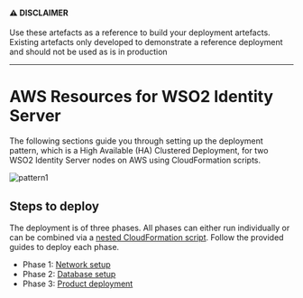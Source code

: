 #### ⚠️ DISCLAIMER

Use these artefacts as a reference to build your deployment artefacts. Existing artefacts only developed to demonstrate a reference deployment and should not be used as is in production

------------------------------------------------------------------

# AWS Resources for WSO2 Identity Server

 The following sections guide you through setting up the deployment pattern, which is a High Available (HA) Clustered Deployment, for two WSO2 Identity Server nodes on AWS using CloudFormation scripts.

  ![pattern1](images/is-pattern1.png)

## Steps to deploy

The deployment is of three phases. All phases can either run individually or can be combined via a [nested CloudFormation script](Minimum-HA/nested-identity.yaml). Follow the provided guides to deploy each phase.

  - Phase 1: [Network setup](network/README.md)
  - Phase 2: [Database setup](database/README.md)
  - Phase 3: [Product deployment](product/README.md)
